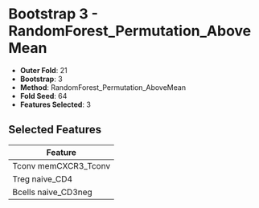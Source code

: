 # Bootstrap 3 - RandomForest_Permutation_AboveMean

- **Outer Fold**: 21
- **Bootstrap**: 3
- **Method**: RandomForest_Permutation_AboveMean
- **Fold Seed**: 64
- **Features Selected**: 3

## Selected Features

| Feature |
|---------|
| Tconv memCXCR3_Tconv |
| Treg naive_CD4 |
| Bcells naive_CD3neg |
